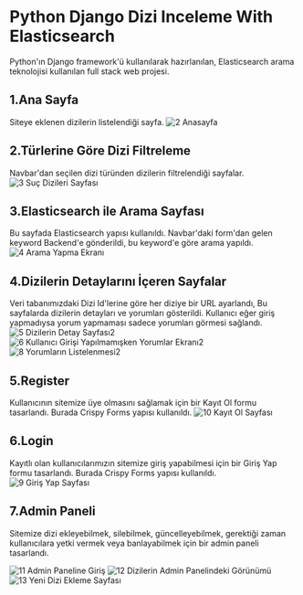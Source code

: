 # Python Django Dizi Inceleme With Elasticsearch

Python'ın Django framework'ü kullanılarak hazırlanılan, Elasticsearch arama teknolojisi kullanılan full stack web projesi.

## 1.Ana Sayfa
Siteye eklenen dizilerin listelendiği sayfa.
![2 Anasayfa](https://user-images.githubusercontent.com/52426752/95788525-61557780-0ce4-11eb-8b16-3d76bd66aabe.PNG)

## 2.Türlerine Göre Dizi Filtreleme
Navbar'dan seçilen dizi türünden dizilerin filtrelendiği sayfalar.
![3 Suç Dizileri Sayfası](https://user-images.githubusercontent.com/52426752/95788541-64506800-0ce4-11eb-9ccf-668182ca95a0.PNG)

## 3.Elasticsearch ile Arama Sayfası
Bu sayfada Elasticsearch yapısı kullanıldı. Navbar'daki form'dan gelen keyword Backend'e gönderildi, bu keyword'e göre arama yapıldı.
![4 Arama Yapma Ekranı](https://user-images.githubusercontent.com/52426752/95788586-7af6bf00-0ce4-11eb-98e0-0126590b019a.PNG)

## 4.Dizilerin Detaylarını İçeren Sayfalar
Veri tabanımızdaki Dizi Id'lerine göre her diziye bir URL ayarlandı, Bu sayfalarda dizilerin detayları ve yorumları gösterildi. Kullanıcı eğer giriş yapmadıysa yorum yapmaması sadece yorumları görmesi sağlandı.
![5 Dizilerin Detay Sayfası2](https://user-images.githubusercontent.com/52426752/95788617-8cd86200-0ce4-11eb-8628-a7de1a95b8f6.PNG)
![6 Kullanıcı Girişi Yapılmamışken Yorumlar Ekranı2](https://user-images.githubusercontent.com/52426752/95788670-a24d8c00-0ce4-11eb-9eed-8a27df782741.png)
![8 Yorumların Listelenmesi2](https://user-images.githubusercontent.com/52426752/95788710-b2fe0200-0ce4-11eb-9c95-179f6db227ef.PNG)

## 5.Register
Kullanıcının sitemize üye olmasını sağlamak için bir Kayıt Ol formu tasarlandı. Burada Crispy Forms yapısı kullanıldı.
![10 Kayıt Ol Sayfası](https://user-images.githubusercontent.com/52426752/95788719-b7c2b600-0ce4-11eb-8985-4cd9b90bc749.PNG)

## 6.Login
Kayıtlı olan kullanıcılarımızın sitemize giriş yapabilmesi için bir Giriş Yap formu tasarlandı. Burada Crispy Forms yapısı kullanıldı.
![9 Giriş Yap Sayfası](https://user-images.githubusercontent.com/52426752/95788715-b5605c00-0ce4-11eb-88c0-25c5965fb6c4.PNG)

## 7.Admin Paneli
Sitemize dizi ekleyebilmek, silebilmek, güncelleyebilmek, gerektiği zaman kullanıcılara yetki vermek veya banlayabilmek için bir admin paneli tasarlandı.

![11 Admin Paneline Giriş](https://user-images.githubusercontent.com/52426752/95789715-b2ff0180-0ce6-11eb-8f17-a3ed86f59372.PNG)
![12 Dizilerin Admin Panelindeki Görünümü](https://user-images.githubusercontent.com/52426752/95789722-b4c8c500-0ce6-11eb-9d72-2653c3d84f7b.PNG)
![13 Yeni Dizi Ekleme Sayfası](https://user-images.githubusercontent.com/52426752/95788727-bc876a00-0ce4-11eb-9317-a88e28f74cdf.PNG)
